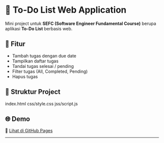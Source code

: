 # 📝 To-Do List Web Application

Mini project untuk **SEFC (Software Engineer Fundamental Course)** berupa aplikasi **To-Do List** berbasis web.  

## 🚀 Fitur
- Tambah tugas dengan due date  
- Tampilkan daftar tugas  
- Tandai tugas selesai / pending  
- Filter tugas (All, Completed, Pending)  
- Hapus tugas  

## 📂 Struktur Project
index.html
css/style.css
jss/script.js

## 🌐 Demo
🔗 [Lihat di GitHub Pages](https://revou-coding-camp.github.io/codingcamp-18-aug-25-Pradana245/)

---
